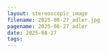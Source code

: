 ```yaml
---
layout: stereoscopic_image
filename: 2025-08-27_adler.jpg
pagename: 2025-08-27_adler
date: 2025-08-27
tags:
---
```

